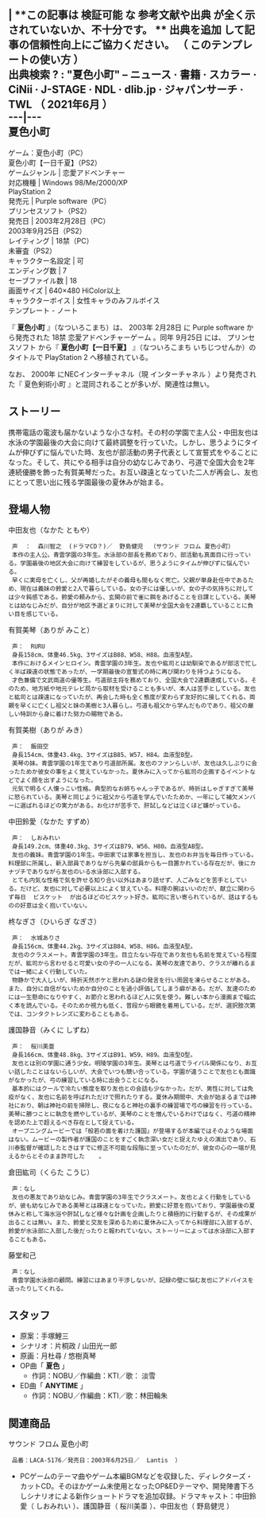 |  **この記事は 検証可能  な  参考文献や出典  が全く示されていないか、不十分です。 ** 出典を追加  して記事の信頼性向上にご協力ください。
（  このテンプレートの使い方  ）  
出典検索  ?  :  "夏色小町"  –  ニュース  **·** 書籍  **·** スカラー  **·** CiNii  **·** J-STAGE
**·** NDL  **·** dlib.jp  **·** ジャパンサーチ  **·** TWL  （  2021年6月  ）  
---|---  
夏色小町  
---  
ゲーム：夏色小町（PC）  
夏色小町【一日千夏】（PS2）  
ゲームジャンル  |  恋愛アドベンチャー   
対応機種  |  Windows 98/Me/2000/XP   
PlayStation 2  
発売元  |  Purple software（PC）   
プリンセスソフト（PS2）  
発売日  |  2003年2月28日（PC）   
2003年9月25日（PS2）  
レイティング  |  18禁（PC）   
未審査（PS2）  
キャラクター名設定  |  可   
エンディング数  |  7   
セーブファイル数  |  18   
画面サイズ  |  640×480 HiColor以上   
キャラクターボイス  |  女性キャラのみフルボイス   
テンプレート  \-  ノート  
  
『 **夏色小町** 』（なついろこまち）は、  2003年  2月28日  に  Purple software  から発売された  18禁
恋愛アドベンチャーゲーム  。同年  9月25日  には、  プリンセスソフト  から『 **夏色小町【一日千夏】** 』（なついろこまち
いちじつせんか）のタイトルで  PlayStation 2  へ移植されている。

なお、  2000年  にNECインターチャネル（現  インターチャネル  ）より発売された『  夏色剣術小町  』と混同されることが多いが、関連性は無い。

##  ストーリー  

携帯電話の電波も届かないような小さな村。その村の学園で主人公・中田友也は水泳の学園最後の大会に向けて最終調整を行っていた。しかし、思うようにタイムが伸びずに悩んでいた時、友也が部活動の男子代表として宣誓式をやることになった。そして、共にやる相手は自分の幼なじみであり、弓道で全国大会を2年連続優勝を飾った有賀美琴だった。お互い疎遠となっていた二人が再会し、友也にとって思い出に残る学園最後の夏休みが始まる。

##  登場人物  

中田友也（なかた ともや）

     声  ：  森川智之  (ドラマCD？)／  野島健児  （サウンド フロム 夏色小町） 
     本作の主人公。青雲学園の3年生。水泳部の部長を務めており、部活動も真面目に行っている。学園最後の地区大会に向けて練習をしているが、思うようにタイムが伸びずに悩んでいる。 
     早くに実母を亡くし、父が再婚したがその義母も間もなく死亡。父親が単身赴任中であるため、現在は義妹の鈴愛と2人で暮らしている。女の子には優しいが、女の子の気持ちに対しては少々鈍感である。鈴愛の頼みから、玄関の前で雀に餌をあげることを日課としている。美琴とは幼なじみだが、自分が地区予選どまりに対して美琴が全国大会を2連覇していることに負い目を感じている。 
有賀美琴（ありが みこと）

     声：  RURU 
     身長158cm、体重46.5kg、3サイズはB88、W58、H88。血液型A型。 
     本作におけるメインヒロイン。青雲学園の3年生。友也や紘司とは幼馴染であるが部活で忙しく半ば疎遠の状態であったが、一学期最後の宣誓式の時に再び関わりを持つようになる。 
     才色兼備で文武両道の優等生。弓道部主将を務めており、全国大会で2連覇達成している。そのため、地方紙や地元テレビ局から取材を受けることも多いが、本人は苦手としている。友也と紘司とは疎遠になっていたが、再会した時も全く態度が変わらず友好的に接してくれる。両親を早くに亡くし祖父と妹の美樹と3人暮らし。弓道も祖父から学んだものであり、祖父の厳しい特訓から身に着けた努力の賜物である。 
有賀美樹（ありが みき）

     声：  飯田空 
     身長154cm、体重43.4kg、3サイズはB85、W57、H84。血液型B型。 
     美琴の妹。青雲学園の1年生であり弓道部所属。友也のファンらしいが、友也は久しぶりに会ったためか彼女の事をよく覚えていなかった。夏休みに入ってから紘司の企画するイベントなどでよく顔を出すようになった。 
     元気で明るく人懐っこい性格。典型的なお姉ちゃんっ子であるが、時折はしゃぎすぎて美琴に怒られている。美琴と同じように祖父から弓道を学んでいたためか、一年にして補欠メンバーに選ばれるほどの実力がある。お化けが苦手で、肝試しなどは泣くほど嫌がっている。 
中田鈴愛（なかた すずめ）

     声：  しおみれい 
     身長149.2cm、体重40.3kg、3サイズはB79、W56、H80。血液型AB型。 
     友也の義妹。青雲学園の1年生。中田家では家事を担当し、友也のお弁当を毎日作っている。料理部に所属し、新入部員でありながら先輩の部員からも一目置かれている存在だが、後にカナヅチでありながら友也のいる水泳部に入部する。 
     とても内気な性格で気を許せる知り合い以外はあまり話せず、人ごみなどを苦手としている。だけど、友也に対して必要以上によく甘えている。料理の腕はいいのだが、献立に関わらず毎日  ビスケット  が出るほどのビスケット好き。紘司に言い寄られているが、話はするものの好意は全く抱いていない。 
柊なぎさ（ひいらぎ なぎさ）

     声：  水城ありさ 
     身長156cm、体重44.2kg、3サイズはB84、W58、H86。血液型A型。 
     友也のクラスメート。青雲学園の3年生。目立たない存在であり友也も名前を覚えている程度だが、紘司から言わせると可愛い女の子の一人になる。美琴の友達であり、クラスが離れるまでは一緒によく行動していた。 
     物静かで大人しいが、時折天然ボケと思われる謎の発言を行い周囲を凍らせることがある。また、自分に自信がないためか自分のことを過小評価してしまう癖がある。だが、友達のためには一生懸命になりやすく、お節介と思われるほど人に気を使う。難しい本から漫画まで幅広く本を読んでいる。そのためか視力も低く、普段から眼鏡を着用している。だが、選択肢次第では、コンタクトレンズに変わることもある。 
護国静音（みくに しずね）

     声：  桜川美亜 
     身長166cm、体重48.8kg、3サイズはB91、W59、H89。血液型O型。 
     友也とは別の学園に通う少女。明陵学園の3年生。美琴とは弓道でライバル関係になり、お互い話したことはないらしいが、大会でいつも競い合っている。学園が違うことで友也とも面識がなかったが、弓の練習している時に出会うことになる。 
     基本的にはクールで冷たい態度を取り友也との会話も少なかった。だが、男性に対しては免疫がなく、友也に名前を呼ばれただけで照れたりする。夏休み期間中、大会が始まるまでは神社におり、朝は神社の前を掃除し、夜になると神社の裏手の練習場で弓の練習を行っている。美琴に勝つことに執念を燃やしているが、美琴のことを憎んでいるわけではなく、弓道の精神を認めた上で超えるべき存在として捉えている。 
     オープニングムービーでは「般若の面を着けた護国」が登場するが本編ではそのような場面はない。ムービーの製作者が護国のことをすごく執念深い女だと捉えたゆえの演出であり、石川泰監督が確認したときはすでに修正不可能な段階に至っていたのだが、彼女の心の一端が見えるからとそのまま許可した    。 
倉田紘司（くらた こうじ）

     声：なし 
     友也の悪友であり幼なじみ。青雲学園の3年生でクラスメート。友也とよく行動をしているが、彼も幼なじみである美琴とは疎遠となっていた。鈴愛に好意を抱いており、学園最後の夏休みと称して海水浴や肝試しなど様々な計画を企画したりと積極的に行動するが、その成果が出ることは無い。また、鈴愛と交友を深めるために夏休みに入ってから料理部に入部するが、鈴愛が水泳部に入部した後だったりと報われていない。ストーリーによっては水泳部に入部することもある。 
藤堂和己

     声：なし 
     青雲学園水泳部の顧問。練習にはあまり干渉しないが、記録の壁に悩む友也にアドバイスを送ったりしてくれる。 

##  スタッフ  

  * 原案：手塚鯉三 
  * シナリオ：片桐政 / 山田光一郎 
  * 原画：月杜尋 / 悠樹真琴 
  * OP曲「 **夏色** 」 
    * 作詞：NOBU／作編曲：KTI／歌：  淡雪 
  * ED曲「 **ANYTIME** 」 
    * 作詞：NOBU／作編曲：KTI／歌：林田輪朱 

##  関連商品  

サウンド フロム 夏色小町

     品番：LACA-5176／発売日：2003年6月25日／  Lantis  ） 

  * PCゲームのテーマ曲やゲーム本編BGMなどを収録した、ディレクターズ・カットCD。そのほかゲーム未使用となったOP&EDテーマや、開発陣書下ろしシナリオによる新作ショートドラマを追加収録。ドラマキャスト：中田鈴愛（  しおみれい  ）、護国静音（  桜川美亜  ）、中田友也（  野島健児  ） 


